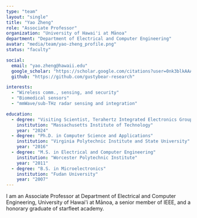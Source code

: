 ```yaml
---
type: "team"
layout: "single"
title: "Yao Zheng"
role: "Associate Professor"
organization: "University of Hawai'i at Mānoa"
department: "Department of Electrical and Computer Engineering"
avatar: "media/team/yao-zheng_profile.png"
status: "faculty"

social:
  email: "yao.zheng@hawaii.edu"
  google_scholar: "https://scholar.google.com/citations?user=0nk3blkAAAAJ&hl=en"
  github: "https://github.com/gustybear-research"

interests:
  - "Wireless comm., sensing, and security"
  - "Biomedical sensors"
  - "mmWave/sub-THz radar sensing and integration"

education:
  - degree: "Visiting Scientist, Terahertz Integrated Electronics Group, EECS"
    institution: "Massachusetts Institute of Technology"
    year: "2024"
  - degree: "Ph.D. in Computer Science and Applications"
    institution: "Virginia Polytechnic Institute and State University"
    year: "2016"
  - degree: "M.S. in Electrical and Computer Engineering"
    institution: "Worcester Polytechnic Institute"
    year: "2011"
  - degree: "B.S. in Microelectronics"
    institution: "Fudan University"
    year: "2007"
---
```


I am an Associate Professor at Department of Electrical and Computer Engineering, University of Hawai'i at Mānoa, a senior member of IEEE, and a honorary graduate of starfleet academy.